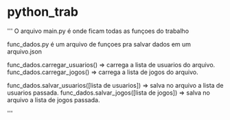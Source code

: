 # python_trab
'''
  O arquivo main.py é onde ficam todas as funçoes do trabalho
  
  func_dados.py é um arquivo de funçoes pra salvar dados em um arquivo.json
  
  func_dados.carregar_usuarios() => carrega a lista de usuarios do arquivo.
  func_dados.carregar_jogos() => carrega a lista de jogos do arquivo.
  
  func_dados.salvar_usuarios([lista de usuarios]) => salva no arquivo a lista de usuarios passada.
  func_dados.salvar_jogos([lista de jogos]) => salva no arquivo a lista de jogos passada.
 
'''
